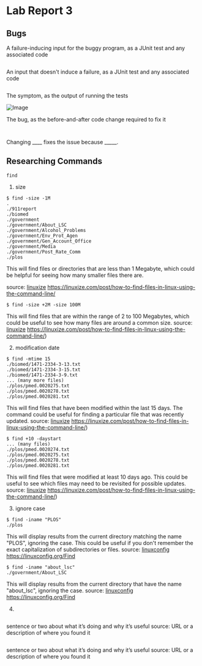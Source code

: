 # Lab Report 3
## Bugs

A failure-inducing input for the buggy program, as a JUnit test and any associated code
```

```

An input that doesn't induce a failure, as a JUnit test and any associated code
```

```

The symptom, as the output of running the tests

![Image]()

The bug, as the before-and-after code change required to fix it
```

```
```

```
Changing ____ fixes the issue because _____.

## Researching Commands
`find`
1) size
```
$ find -size -1M
.
./911report
./biomed
./government
./government/About_LSC
./government/Alcohol_Problems
./government/Env_Prot_Agen
./government/Gen_Account_Office
./government/Media
./government/Post_Rate_Comm
./plos
```
This will find files or directories that are less than 1 Megabyte, which could be helpful for seeing how many smaller files there are.

source: [linuxize](https://linuxize.com/post/how-to-find-files-in-linux-using-the-command-line/)
https://linuxize.com/post/how-to-find-files-in-linux-using-the-command-line/

```
$ find -size +2M -size 100M
```
This will find files that are within the range of 2 to 100 Megabytes, which could be useful to see how many files are around a common size.
source: [linuxize](https://linuxize.com/post/how-to-find-files-in-linux-using-the-command-line/)
https://linuxize.com/post/how-to-find-files-in-linux-using-the-command-line/)

2) modification date
```
$ find -mtime 15
./biomed/1471-2334-3-13.txt
./biomed/1471-2334-3-15.txt
./biomed/1471-2334-3-9.txt
... (many more files)
./plos/pmed.0020275.txt
./plos/pmed.0020278.txt
./plos/pmed.0020281.txt
```
This will find files that have been modified within the last 15 days. The command could be useful for finding a particular file that was recently updated.
source: [linuxize](https://linuxize.com/post/how-to-find-files-in-linux-using-the-command-line/)
https://linuxize.com/post/how-to-find-files-in-linux-using-the-command-line/)

```
$ find +10 -daystart
... (many files)
./plos/pmed.0020274.txt
./plos/pmed.0020275.txt
./plos/pmed.0020278.txt
./plos/pmed.0020281.txt
```
This will find files that were modified at least 10 days ago. This could be useful to see which files may need to be revisited for possible updates.
source: [linuxize](https://linuxize.com/post/how-to-find-files-in-linux-using-the-command-line/)
https://linuxize.com/post/how-to-find-files-in-linux-using-the-command-line/)

3) ignore case
```
$ find -iname "PLOS"
./plos
```
This will display results from the current directory matching the name "PLOS", ignoring the case. This could be useful if you don't remember the exact capitalization of subdirectories or files.
source: [linuxconfig](https://linuxconfig.org/Find)
https://linuxconfig.org/Find

```
$ find -iname "about_lsc"
./government/About_LSC
```
This will display results from the current directory that have the name "about_lsc", ignoring the case.
source: [linuxconfig](https://linuxconfig.org/Find)
https://linuxconfig.org/Find

4) 
```

```
sentence or two about what it’s doing and why it’s useful
source: URL or a description of where you found it

```

```
sentence or two about what it’s doing and why it’s useful
source: URL or a description of where you found it

